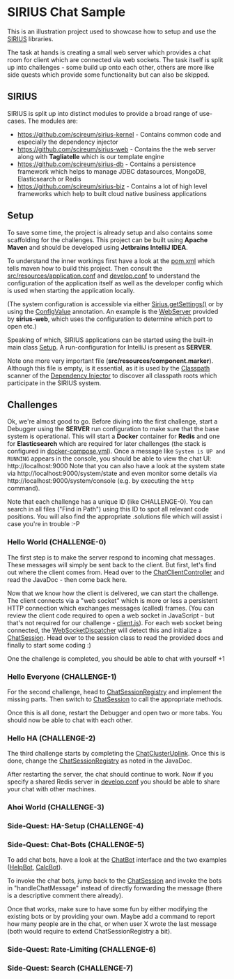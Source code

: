 # SIRIUS Chat Sample

This is an illustration project used to showcase how to setup and use the
[SIRIUS](https://github.com/scireum/sirius-kernel) libraries.

The task at hands is creating a small web server which provides a chat room
for client which are connected via web sockets. The task itself is split up
into challenges - some build up onto each other, others are more like side
quests which provide some functionality but can also be skipped.

## SIRIUS

SIRIUS is split up into distinct modules to provide a broad range of use-cases.
The modules are:
* https://github.com/scireum/sirius-kernel - Contains common code and especially the dependency injector
* https://github.com/scireum/sirius-web - Contains the the web server along with **Tagliatelle** which is our template engine
* https://github.com/scireum/sirius-db - Contains a persistence framework which helps to manage JDBC datasources, MongoDB, Elasticsearch or Redis
* https://github.com/scireum/sirius-biz - Contains a lot of high level frameworks which help to built cloud native business applications

## Setup

To save some time, the project is already setup and also contains some scaffolding for the
challenges. This project can be built using **Apache Maven** and should be developed using
**Jetbrains IntelliJ IDEA**.

To understand the inner workings first have a look at the [pom.xml](pom.xml) which tells
maven how to build this project. Then consult the [src/resources/application.conf](src/resources/application.conf)
and [develop.conf](develop.conf) to understand the configuration of the application itself
as well as the developer config which is used when starting the application locally.

(The system configuration is accessible via either [Sirius.getSettings()](https://github.com/scireum/sirius-kernel/blob/master/src/main/java/sirius/kernel/Sirius.java#L607)
or by using the [ConfigValue](https://github.com/scireum/sirius-kernel/blob/master/src/main/java/sirius/kernel/di/std/ConfigValue.java) annotation.
An example is the [WebServer](https://github.com/scireum/sirius-web/blob/master/src/main/java/sirius/web/http/WebServer.java#L82)
provided by **sirius-web**, which uses the configuration to determine which port to 
open etc.)

Speaking of which, SIRIUS applications can be started using the built-in main class
[Setup](https://github.com/scireum/sirius-kernel/blob/master/src/main/java/sirius/kernel/Setup.java).
A run-configuration for IntelliJ is present as **SERVER**.

Note one more very important file (**src/resources/component.marker**). Although this file
is empty, is it essential, as it is used by the [Classpath](https://github.com/scireum/sirius-kernel/blob/master/src/main/java/sirius/kernel/Classpath.java)
scanner of the [Dependency Injector](https://github.com/scireum/sirius-kernel/blob/master/src/main/java/sirius/kernel/di/Injector.java)
to discover all classpath roots which participate in the SIRIUS system.

## Challenges

Ok, we're almost good to go. Before diving into the first challenge, start a Debugger using the
**SERVER** run configuration to make sure that the base system is operational. This will start
a **Docker** container for **Redis** and one for **Elasticsearch** which are required for later
challenges (the stack is configured in [docker-compose.yml](docker-compose.yml)). Once a message
like `System is UP and RUNNING` appears in the console, you should be able to view the chat UI: http://localhost:9000
Note that you can also have a look at the system state via http://localhost:9000/system/state and
even monitor some details via http://localhost:9000/system/console (e.g. by executing the `http` command). 

Note that each challenge has a unique ID (like CHALLENGE-0). You can search in all files ("Find in Path")
using this ID to spot all relevant code positions. You will also find the appropriate .solutions file
which will assist i case you're in trouble :-P

### Hello World (CHALLENGE-0)

The first step is to make the server respond to incoming chat messages. These messages will
simply be sent back to the client. But first, let's find out where the client comes from. Head
over to the [ChatClientController](src/main/java/client/ChatClientController.java) and read the
JavaDoc - then come back here. 

Now that we know how the client is delivered, we can start the challenge. The client connects via
a "web socket" which is more or less a persistent HTTP connection which exchanges messages (called)
frames. (You can review the client code required to open a web socket in JavaScript - but that's
not required for our challenge - [client.js](src/main/resources/assets/client/client.js)). For each
web socket being connected, the [WebSocketDispatcher](src/main/java/server/WebSocketDispatcher.java)
will detect this and initialize a [ChatSession](src/main/java/server/ChatSession.java). Head over
to the session class to read the provided docs and finally to start some coding :)

One the challenge is completed, you should be able to chat with yourself +1

### Hello Everyone (CHALLENGE-1)

For the second challenge, head to [ChatSessionRegistry](src/main/java/server/ChatSessionRegistry.java) and
implement the missing parts. Then switch to [ChatSession](src/main/java/server/ChatSession.java) to call
the appropriate methods.

Once this is all done, restart the Debugger and open two or more tabs. You should now be able to chat
with each other.

### Hello HA (CHALLENGE-2)

The third challenge starts by completing the [ChatClusterUplink](src/main/java/server/ChatClusterUplink.java).
Once this is done, change the [ChatSessionRegistry](src/main/java/server/ChatSessionRegistry.java) as noted
in the JavaDoc.

After restarting the server, the chat should continue to work. Now if you specify a shared Redis server in
[develop.conf](develop.conf) you should be able to share your chat with other machines.

### Ahoi World (CHALLENGE-3)


### Side-Quest: HA-Setup (CHALLENGE-4)

### Side-Quest: Chat-Bots (CHALLENGE-5)

To add chat bots, have a look at the [ChatBot](src/main/java/bots/ChatBot.java) interface and the two
examples ([HelpBot](src/main/java/bots/HelpBot.java), [CalcBot](src/main/java/bots/CalcBot.java)).

To invoke the chat bots, jump back to the [ChatSession](src/main/java/server/ChatSession.java) and
invoke the bots in "handleChatMessage" instead of directly forwarding the message (there is a descriptive comment
there already).

Once that works, make sure to have some fun by either modifying the existing bots or by providing your own.
Maybe add a command to report how many people are in the chat, or when user X wrote the last message 
(both would require to extend ChatSessionRegistry a bit).

### Side-Quest: Rate-Limiting (CHALLENGE-6)

### Side-Quest: Search (CHALLENGE-7) 
